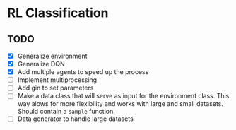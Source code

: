 # RL Classification

## TODO

- [x] Generalize environment
- [x] Generalize DQN
- [x] Add multiple agents to speed up the process
- [ ] Implement multiprocessing
- [ ] Add gin to set parameters
- [ ] Make a data class that will serve as input for the environment class. This way alows for more flexibility and works with large and small datasets. Should contain a `sample` function.
- [ ] Data generator to handle large datasets